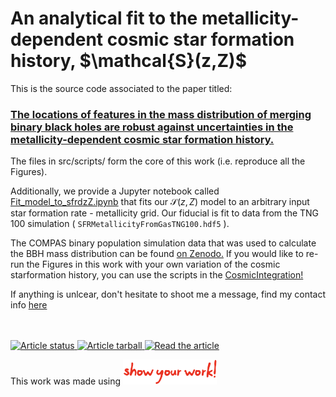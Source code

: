 
<h1>
An analytical fit to the metallicity-dependent cosmic star formation history, $\mathcal{S}(z,Z)$
</h1>
<p>
This is the source code associated to the paper titled:
</p>

<h3>
<a href="https://ui.adsabs.harvard.edu/abs/2022arXiv220903385V/abstract">The locations of features in the mass distribution of merging binary black holes are robust against uncertainties in the metallicity-dependent cosmic star formation history.</a>
</h3>

<p>

The files in src/scripts/ form the core of this work (i.e. reproduce all the Figures). 

Additionally, we provide a Jupyter notebook called <a href="./src/scripts/Notebooks/Fit_model_to_sfrdzZ.ipynb">Fit_model_to_sfrdzZ.ipynb</a> that fits our $\mathcal{S}(z,Z)$ model to an arbitrary input star formation rate - metallicity grid. Our fiducial is fit to data from the TNG 100 simulation ( $\texttt{SFRMetallicityFromGasTNG100.hdf5}$ ). 

  
The COMPAS binary population simulation data that was used to calculate the BBH mass distribution can be found <a href="https://zenodo.org/record/7612755">on Zenodo.</a> If you would like to re-run the Figures in this work with your own variation of the cosmic starformation history, you can use the scripts in the <a href="./src/scripts/CosmicIntegration/">CosmicIntegration!</a>

If anything is unlcear, don't hesitate to shoot me a message, find my contact info  <a href="https://liekevanson.github.io/contact.html"> here</a>
  
</p>


<br>
<br>
<a href="https://github.com/LiekeVanSon/SFRD_fit/actions/workflows/build.yml">
<img src="https://github.com/LiekeVanSon/SFRD_fit/actions/workflows/build.yml/badge.svg?branch=main" alt="Article status"/>
</a>
<a href="https://github.com/LiekeVanSon/SFRD_fit/raw/main-pdf/arxiv.tar.gz">
<img src="https://img.shields.io/badge/article-tarball-blue.svg?style=flat" alt="Article tarball"/>
</a>
<a href="https://github.com/LiekeVanSon/SFRD_fit/raw/main-pdf/article.pdf">
<img src="https://img.shields.io/badge/article-pdf-blue.svg?style=flat" alt="Read the article"/>
</a>
</p> 
This work was made using
<a href="https://github.com/showyourwork/showyourwork">
<img width = "150" src="https://raw.githubusercontent.com/showyourwork/.github/main/images/showyourwork.png" alt="showyourwork"/>
</a>
